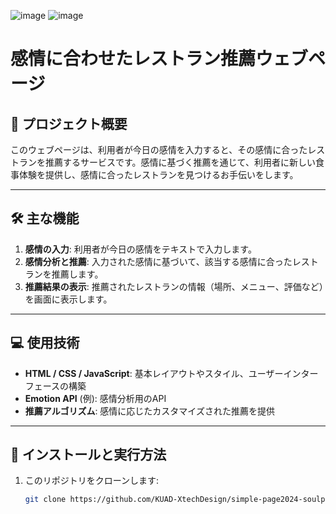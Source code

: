 ![image](https://github.com/user-attachments/assets/9f450540-f57c-4aa1-9b14-8a21d97b8d74)
![image](https://github.com/user-attachments/assets/01b77c6e-231e-4cb3-a51e-9b7ca3f8e1c3)

# 感情に合わせたレストラン推薦ウェブページ

## 📌 プロジェクト概要
このウェブページは、利用者が今日の感情を入力すると、その感情に合ったレストランを推薦するサービスです。感情に基づく推薦を通じて、利用者に新しい食事体験を提供し、感情に合ったレストランを見つけるお手伝いをします。

---

## 🛠️ 主な機能
1. **感情の入力**: 利用者が今日の感情をテキストで入力します。
2. **感情分析と推薦**: 入力された感情に基づいて、該当する感情に合ったレストランを推薦します。
3. **推薦結果の表示**: 推薦されたレストランの情報（場所、メニュー、評価など）を画面に表示します。

---

## 💻 使用技術
- **HTML / CSS / JavaScript**: 基本レイアウトやスタイル、ユーザーインターフェースの構築
- **Emotion API** (例): 感情分析用のAPI
- **推薦アルゴリズム**: 感情に応じたカスタマイズされた推薦を提供

---

## 🚀 インストールと実行方法
1. このリポジトリをクローンします:
   ```bash
   git clone https://github.com/KUAD-XtechDesign/simple-page2024-soulplayer01.git
